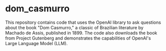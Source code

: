 # dom_casmurro

This repository contains code that uses the OpenAI library to ask questions about the book "Dom Casmurro," a classic of Brazilian literature by Machado de Assis, published in 1899. The code also downloads the book from Project Gutenberg and demonstrates the capabilities of OpenAI's Large Language Model (LLM).
